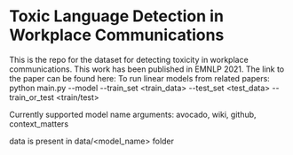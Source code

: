 # Toxic Language Detection in Workplace Communications

This is the repo for the dataset for detecting toxicity in workplace communications. This work has been published in EMNLP 2021.
The link to the paper can be found here: 
To run linear models from related papers:
python main.py --model <name> --train_set <train_data> --test_set <test_data> --train_or_test <train/test> 

Currently supported model name arguments:
avocado, wiki, github, context_matters

data is present in data/<model_name> folder


